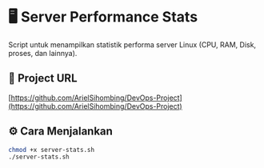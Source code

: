 # 🖥️ Server Performance Stats

Script untuk menampilkan statistik performa server Linux (CPU, RAM, Disk, proses, dan lainnya).

## 🔗 Project URL
[https://github.com/ArielSihombing/DevOps-Project](https://github.com/ArielSihombing/DevOps-Project)

## ⚙️ Cara Menjalankan
```bash
chmod +x server-stats.sh
./server-stats.sh
